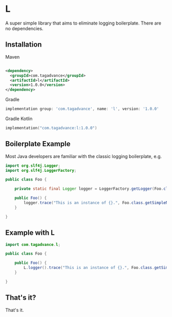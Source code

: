 # L

A super simple library that aims to eliminate logging boilerplate. There are no dependencies.

## Installation

Maven

```xml

<dependency>
  <groupId>com.tagadvance</groupId>
  <artifactId>l</artifactId>
  <version>1.0.0</version>
</dependency>
```

Gradle

```groovy
implementation group: 'com.tagadvance', name: 'l', version: '1.0.0'
```

Gradle Kotlin

```kotlin
implementation("com.tagadvance:l:1.0.0")
```

## Boilerplate Example

Most Java developers are familiar with the classic logging boilerplate, e.g.

```java
import org.slf4j.Logger;
import org.slf4j.LoggerFactory;

public class Foo {

	private static final Logger logger = LoggerFactory.getLogger(Foo.class);

	public Foo() {
		logger.trace("This is an instance of {}.", Foo.class.getSimpleName());
	}

}
```

## Example with L

```java
import com.tagadvance.l;

public class Foo {

	public Foo() {
		L.logger().trace("This is an instance of {}.", Foo.class.getSimpleName());
	}

}
```

## That's it?

That's it.
